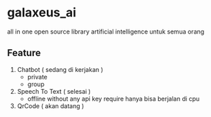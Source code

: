 # galaxeus_ai

all in one open source library artificial intelligence untuk semua orang

## Feature

1. Chatbot ( sedang di kerjakan )
    - private
    - group
2. Speech To Text ( selesai )
    - offline without any api key require hanya bisa berjalan di cpu
3. QrCode ( akan datang )

